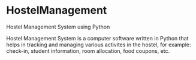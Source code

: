 # HostelManagement
Hostel Management System using Python

Hostel Management System is a computer software written in Python that helps in tracking and managing various activites in the hostel, 
for example: check-in, student information, room allocation, food coupons, etc.
